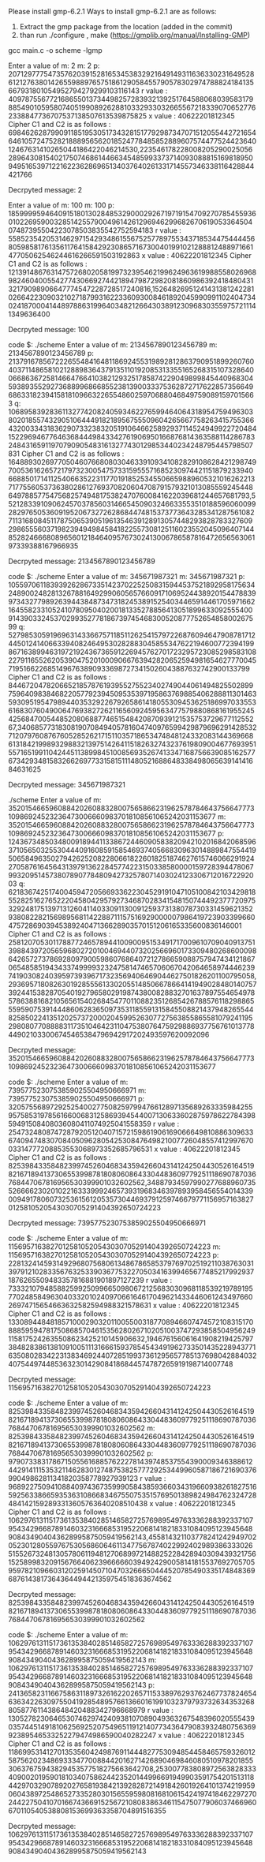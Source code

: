 Please install gmp-6.2.1
Ways to install gmp-6.2.1 are as follows:
1. Extract the gmp package from the location (added in the commit)
2. than run ./configure , make (https://gmplib.org/manual/Installing-GMP)

gcc main.c -o scheme -lgmp

Enter a value of m: 2
m: 2
p: 20712977754735762039152816534538329216491493116363302316495286121276380142655988976575186129058455790578302974788824184135667931801054952794279299103116143
r value : 4097875567721686550137344982572839321392517645880680395831798854901059580740519908926288103329330326655672183390706527762338847736707537138507613539875825
x value : 40622201812345
Cipher C1 and C2 is as follows : 6984626287990911851953051734328151779298734707151205544272165464610572475282188895656201852477848585288960757447752442364012467631410265044186422046214530,2235461782280082052900250562896430815402175074686144663454859933737140930888151698189509495165397122162236286965134037640261331714557346338116428844421766

Decrpyted message: 2


Enter a value of m: 100
m: 100
p: 18599995946409151801302848532900029267197191547092707854559360102269590032851425579004961426129694629968267061905336450407487395504223078503835542752594183
r value : 5585235420531462971542934861556752577897553437185344754444568059858176135611764158429230865716730040199102128881248897166147705062546244616266591503192863
x value : 40622201812345
Cipher C1 and C2 is as follows : 12139148676314757268020581997323954621996249636199885580269689824604005542774306692744218947987298208186098639241848043132179098906647774547228728517240816,1526482695124143138124228102664223090321027187993162233609300846189204599099110240473402418700041448978863199640348212664303891230968303559757211141349636400

Decrpyted message: 100

code $: ./scheme
Enter a value of m: 2134567890123456789
m: 2134567890123456789
p: 21379167856722265548416481186924553198928128637909518992607604037114865810212889836437913511019208531335516526831510732864006686367258146647664103821293251785874229049899845440968304593893552927368899686685523813900333753628727176228573566496863318239415818109663226554860259706880468497590891597015663
q: 10689583928361132774208240593462276599464064318954759496303802018557432905106444918218956755509604265667758263415755366432003343183629073323832051910646625892937114524949922720484152296946776463684449843342761906950166876814363588114286783248431659119707909054831613277430129853440234248795445798507831
Cipher C1 and C2 is as follows : 16488930269770504607668080304633910934108282910862842129874970053616265721797323005475733159555716852309744211518792339406688501714112540663522311770191852534550665988960532101626221371775560537363802861276937082060470879157932101308555924544864978857754756825749481753824707600841622039681244657681793,5521283391090624570378560314665450903246633553510188596060099282976505360919520673272628684474815373773643285341287561082711316808451178750653905196135463912891305744829382878332760929865556037198239494984584182255730812511602355204509640714485282466680896560121846409576730241300678658781647265656306197339388167966935

Decrpyted message: 2134567890123456789

code $: ./scheme
Enter a value of m: 345671987321
m: 345671987321
p: 10559706118393926286733514237022525083159445375218929581756342489002482813267881649299060565766091710695244389201544788399734327798926394438487347318245389152540344659144617059716621645582331052410780950402001813352788564130518996330925554009143903324537029935277818673974546830052087775265485800267599
q: 5279853059196963143366757118511262541579722687609464790878171244501241406633940824649530282883045855347622194600772394199867163899463197219243673659122694576270172329572308529858310822791165526205390475201000906676394282065259498165462777004571951662268514967638909336987273415026043887632742900133799
Cipher C1 and C2 is as follows : 8446720478206652185787619395527552340274904406149482550289975964098384682205779239450953539719586376988540628881130146359309519547989440353292267926586141805530945362518699703355361683076049006476938272621165609245956347757988086816195524542568470054485208068877465154842087093912153575372967711255267,340685773183081907084940578160474097659942987969629142853271207976087676052852621715110357186534748481243320831443696686131842199893298832139751426411518263274323761980900467769395155716519911042445113899845100856935267413347168756639085162577673429348158326626977331581511148052168864833849806563914141684631625

Decrpyted message: 345671987321


 ./scheme
Enter a value of m: 35201546659608842026088328007565866231962578784643756647773109869245232364730066609837018108561065242031153677
m: 35201546659608842026088328007565866231962578784643756647773109869245232364730066609837018108561065242031153677
p: 12436734850348009189441133867244609058382094210201684206859637105650325530444091608591585469374056683096301488984755441950658496350279426252082280661822601825187462761574606629192427058761645643139791362284577422315033858000015972839447806799320951457380789077848094273257807140302412330671201672292003
q: 6218367425174004594720566933622304529191047105100842103429818552825162765222045804295792734687028341548150744492377720975329248175139713126041140330911300912593731380787303314596213529380822821569895681142288711157516929000007986419723903399660475728690394538924047136628903570151206165335600836146001
Cipher C1 and C2 is as follows : 258120705301178877246578944100900951534917170096107090409137513988439720565968027201004694407320256696017330948026860009864265727378692809790059860768640721278665908875794743412186706548585194343374999932324758147465706067042064658974446239741903082403959739396717323569406469044627501826201100795058,293695718082630192855561330205514850667866414194902848014075739244153828705401927965802919874380082883270163789755465497857863881682105656154026845477011088235126854267885761182988655595907539144486062836509735311855913158455088214379482655448258502241351202573720002045995263077275638558655810792411952980807708888311735104642311047538076475929886937756761013778449021033006745465384796942917202493597620092096

Decrpyted message: 35201546659608842026088328007565866231962578784643756647773109869245232364730066609837018108561065242031153677

code $: ./scheme
Enter a value of m: 7395775230753859025504950666971
m: 7395775230753859025504950666971
p: 3205755689729252540027750825979947661289713568926333598425595758531978561660068312586939454400713063360287597862278439859491508408036080411074925041558359
r value : 2547324808747287920512040715721598619061690666498108863096336740947483070840509628054253084764982100772604855741299767003314777208853553068973352685796531
x value : 40622201812345
Cipher C1 and C2 is as follows : 825398433584823997452604683435942660431412425044305261645198216718941373065539987818080608643304483609779251118690787036768447067816956530399901032602562,348879345979902776889607355266662302010221633399924657393196834639789395845655401433900949178060732536156120535730446937912597466797711569571638270125810520543030705291404392650724223

Decrpyted message: 7395775230753859025504950666971

code $: ./scheme
Enter a value of m: 11569571638270125810520543030705291404392650724223
m: 11569571638270125810520543030705291404392650724223
p: 22813241459314929680756806134867865853797697025192110387630313979121028335676325339036775322705034163994656774852179929371876265509483357816881901897127239
r value : 7333210794858825992509966509806721256830309681185392197891957702485849630403320102409706616461704962143344606124349766026974715654663632582594988321578631
x value : 40622201812345
Cipher C1 and C2 is as follows : 13308944848185710002903201100550031877089466074745721083151708885959478175086857046153562802671020510037472938585049562491158175242635508623425210145906632,194676156061641908219425797384828386138109100511131666159378545434919627335014352289437716350802834223138346924407285199373612956577851376980428840324075449744853632301429084186844574787265919198714007748

Decrpyted message: 11569571638270125810520543030705291404392650724223

code $: ./scheme
Enter a value of m:  825398433584823997452604683435942660431412425044305261645198216718941373065539987818080608643304483609779251118690787036768447067816956530399901032602562
m: 825398433584823997452604683435942660431412425044305261645198216718941373065539987818080608643304483609779251118690787036768447067816956530399901032602562
p: 9790733831786715055616885762227814397485375543900093463886124429141115353211462830127487538257772925344996058718672169037699049862811341820358778927939123
r value : 9689227509410884097436735999058438593660343196609382618275165925633866593536310866834675507535157695013898249847623247284841421592893313605763640208510438
x value : 40622201812345
Cipher C1 and C2 is as follows : 1062976131151736135384028514658272576989549763336288392337107954342966878914603231666853195220681418218331084095123945648908434904043628995875059419562143,4558143211037782412429497020523012805597675305686064611347756787402299240298938633302651552673248130578061194812706899721488252284289403094393217561525899832091567664062396666603949242900581418155376927057059597821096603120259145071047032666504445207854903351748483696876143817364364494421359754518363674562

Decrpyted message: 825398433584823997452604683435942660431412425044305261645198216718941373065539987818080608643304483609779251118690787036768447067816956530399901032602562

code $: ./scheme
Enter a value of m: 1062976131151736135384028514658272576989549763336288392337107954342966878914603231666853195220681418218331084095123945648908434904043628995875059419562143
m: 1062976131151736135384028514658272576989549763336288392337107954342966878914603231666853195220681418218331084095123945648908434904043628995875059419562143
p: 24136582311667586311897326162202657115338976293762467737824654636342263097550419285489576613660161991032379793732634353268805877611438648420488342796668979
r value : 13052782306465307462974240938107089049363267548396020555439035744514918106256925207549651191214077343647908393248075636992389546533252279474986590040282247
x value : 40622201812345
Cipher C1 and C2 is as follows : 11869953141270135356042498769114448277530948544584657593260125875620234869333477008844201627142689046984608051097820185530637675943829453577518275663642708,2530077838089725638283334090020195901810340758624423520144996691949903591754201513118442970329078920276581938421392828721491842601926410137421995906043897254865273352803015655959808168106154241974184622972702442275041070166743669152567210808386346115475077906037466960670110540538808153699363358704891516355

Decrpyted message: 1062976131151736135384028514658272576989549763336288392337107954342966878914603231666853195220681418218331084095123945648908434904043628995875059419562143
